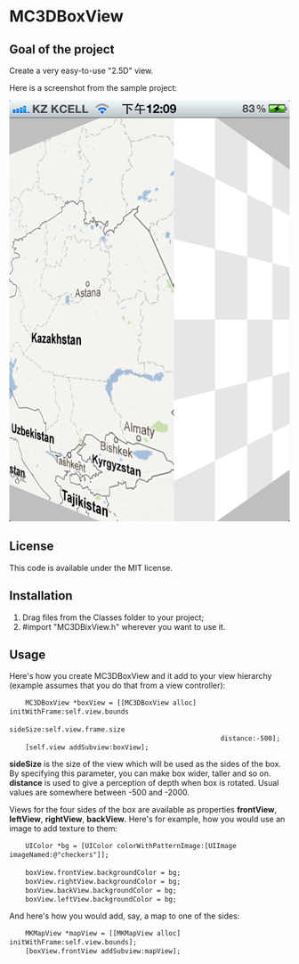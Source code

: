 # MC3DBoxView



## Goal of the project

Create a very easy-to-use "2.5D" view.

Here is a screenshot from the sample project:

![Sample project screenshot](https://github.com/Baglan/MC3DBoxView/raw/master/MC3DBoxView.png)

## License

This code is available under the MIT license.

## Installation

1. Drag files from the Classes folder to your project;
2. \#import "MC3DBixView.h" wherever you want to use it.

## Usage

Here's how you create MC3DBoxView and it add to your view hierarchy (example assumes that you do that from a view controller):

```
    MC3DBoxView *boxView = [[MC3DBoxView alloc] initWithFrame:self.view.bounds
                                                     sideSize:self.view.frame.size
                                                     distance:-500];
    [self.view addSubview:boxView];
```

__sideSize__ is the size of the view which will be used as the sides of the box. By specifying this parameter, you can make box wider, taller and so on. __distance__ is used to give a perception of depth when box is rotated. Usual values are somewhere between -500 and -2000.

Views for the four sides of the box are available as properties __frontView__, __leftView__, __rightView__, __backView__. Here's for example, how you would use an image to add texture to them:

```
    UIColor *bg = [UIColor colorWithPatternImage:[UIImage imageNamed:@"checkers"]];
    
    boxView.frontView.backgroundColor = bg;
    boxView.rightView.backgroundColor = bg;
    boxView.backView.backgroundColor = bg;
    boxView.leftView.backgroundColor = bg;
```

And here's how you would add, say, a map to one of the sides:

```
    MKMapView *mapView = [[MKMapView alloc] initWithFrame:self.view.bounds];
    [boxView.frontView addSubview:mapView];
```